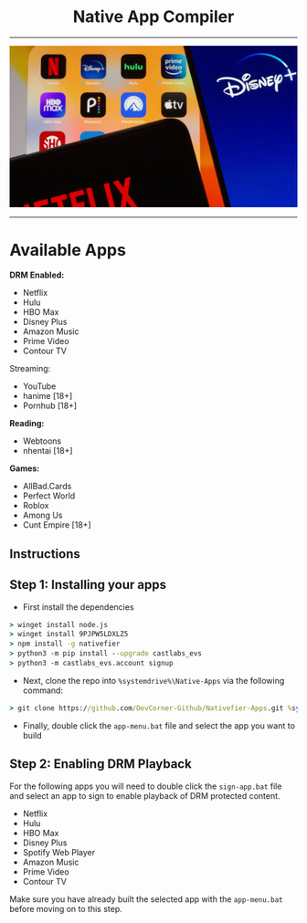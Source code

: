 <div>
<div align="center">
 <h1>Native App Compiler</h1>
 <hr />
 <img src="banner.jpg" widht=100%></img>
 <hr />
 </div>

 <h1>Available Apps</h1>

  <b>DRM Enabled:</b>
  
   * Netflix
   * Hulu
   * HBO Max
   * Disney Plus
   * Amazon Music
   * Prime Video
   * Contour TV

  <g>Streaming:</b>

   * YouTube
   * hanime [18+]
   * Pornhub [18+]

  <b>Reading:</b>

   * Webtoons
   * nhentai [18+]

  <b>Games:</b>

   * AllBad.Cards
   * Perfect World
   * Roblox
   * Among Us
   * Cunt Empire [18+]

 <h2>Instructions</h2>
 
 <h2>Step 1: Installing your apps</h2>


 - <p>First install the dependencies</p>

 ```bat
 > winget install node.js
 > winget install 9PJPW5LDXLZ5
 > npm install -g nativefier
 > python3 -m pip install --upgrade castlabs_evs
 > python3 -m castlabs_evs.account signup
 ```

 - <p>Next, clone the repo into <code>%systemdrive%\Native-Apps</code> via the following command:</p>
 ```bat
 > git clone https://github.com/DevCorner-Github/Nativefier-Apps.git %systemdrive%\Native-Apps
 ```

 - <p>Finally, double click the <code>app-menu.bat</code> file and select the app you want to build</p>
 
 <h2>Step 2: Enabling DRM Playback</h2>

 <p>For the following apps you will need to double click the <code>sign-app.bat</code> file and select an app to sign to enable playback of DRM protected content.</p>
 
  * Netflix
  * Hulu
  * HBO Max
  * Disney Plus
  * Spotify Web Player
  * Amazon Music
  * Prime Video
  * Contour TV

<p>Make sure you have already built the selected app with the <code>app-menu.bat</code> before moving on to this step.</p>

</div>
